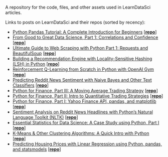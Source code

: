 A repository for the code, files, and other assets used in LearnDataSci articles.

Links to posts on LearnDataSci and their repos (sorted by recency):
+ [Python Pandas Tutorial: A Complete Introduction for Beginners](https://www.learndatasci.com/tutorials/python-pandas-tutorial-complete-introduction-for-beginners/) [[<b>repo</b>](../../tree/master/Python%20Pandas%20Tutorial%20A%20Complete%20Introduction%20for%20Beginners)]
+ [From Good to Great Data Science, Part 1: Correlations and Confidence](https://www.learndatasci.com/tutorials/good-great-data-science-correlations-and-confidence/) [[<b>repo</b>](../../tree/master/From%20Good%20to%20Great%20Data%20Science%2C%20Part%201%20Correlations%20and%20Confidence)]
+ [Ultimate Guide to Web Scraping with Python Part 1: Requests and BeautifulSoup](https://www.learndatasci.com/tutorials/ultimate-guide-web-scraping-w-python-requests-and-beautifulsoup/) [[<b>repo</b>](../../tree/master/Ultimate%20Guide%20to%20Web%20Scraping/Part%201%20-%20Requests%20and%20BeautifulSoup)]
+ [Building a Recommendation Engine with Locality-Sensitive Hashing (LSH) in Python](https://www.learndatasci.com/tutorials/building-recommendation-engine-locality-sensitive-hashing-lsh-python/) [[<b>repo</b>](../../tree/master/LSH%20Recommendation%20Engine)]
+ [Reinforcement Q-Learning from Scratch in Python with OpenAI Gym](https://www.learndatasci.com/tutorials/reinforcement-q-learning-scratch-python-openai-gym/) [[<b>repo</b>](../../tree/master/Intro%20to%20Reinforcement%20Q-Learning)]
+ [Predicting Reddit News Sentiment with Naive Bayes and Other Text Classifiers](https://www.learndatasci.com/tutorials/predicting-reddit-news-sentiment-naive-bayes-text-classifiers/) [[<b>repo</b>](../../tree/master/Predicting%20Reddit%20News%20Sentiment)]
+ [Python for Finance, Part III: A Moving Average Trading Strategy](https://www.learndatasci.com/python-finance-part-3-moving-average-trading-strategy/) [[<b>repo</b>](../../tree/master/Python%20for%20Finance%2C%20Part%203)]
+ [Python for Finance, Part II: Intro to Quantitative Trading Strategies](https://www.learndatasci.com/python-finance-part-2-intro-quantitative-trading-strategies/) [[<b>repo</b>](../../tree/master/Python%20for%20Finance%2C%20Part%202)]
+ [Python for Finance, Part I: Yahoo Finance API, pandas, and matplotlib](https://www.learndatasci.com/python-finance-part-yahoo-finance-api-pandas-matplotlib/) [[<b>repo</b>](../../tree/master/Python%20For%20Finance%2C%20Part%20I)]
+ [Sentiment Analysis on Reddit News Headlines with Python’s Natural Language Toolkit (NLTK)](https://www.learndatasci.com/sentiment-analysis-reddit-headlines-pythons-nltk/) [[<b>repo</b>](../../tree/master/Sentiment%20Analysis%20on%20Reddit%20Headlines%20with%20NLTK)]
+ [Essential Statistics for Data Science: A Case Study using Python, Part I](https://www.learndatasci.com/data-science-statistics-using-python/) [[<b>repo</b>](../../tree/master/Essential%20Statistics)]
+ [K-Means & Other Clustering Algorithms: A Quick Intro with Python](https://www.learndatasci.com/k-means-clustering-algorithms-python-intro/) [[<b>repo</b>](../../tree/master/K-Means%20Clustering)]
+ [Predicting Housing Prices with Linear Regression using Python, pandas, and statsmodels](https://www.learndatasci.com/predicting-housing-prices-linear-regression-using-python-pandas-statsmodels/) [[<b>repo</b>](../../tree/master/Housing%20Price%20Index%20Regression)]
